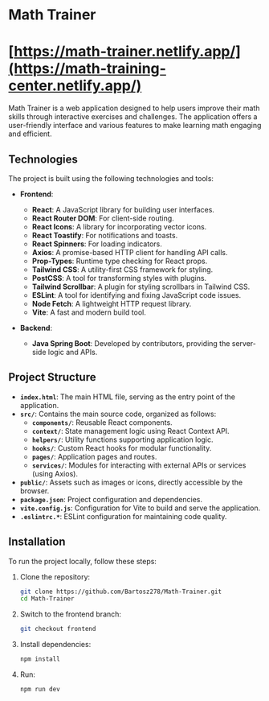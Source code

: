 # Math Trainer
# [https://math-trainer.netlify.app/](https://math-training-center.netlify.app/)

Math Trainer is a web application designed to help users improve their math skills through interactive exercises and challenges. The application offers a user-friendly interface and various features to make learning math engaging and efficient.

## Technologies

The project is built using the following technologies and tools:

- **Frontend**:
  - **React**: A JavaScript library for building user interfaces.
  - **React Router DOM**: For client-side routing.
  - **React Icons**: A library for incorporating vector icons.
  - **React Toastify**: For notifications and toasts.
  - **React Spinners**: For loading indicators.
  - **Axios**: A promise-based HTTP client for handling API calls.
  - **Prop-Types**: Runtime type checking for React props.
  - **Tailwind CSS**: A utility-first CSS framework for styling.
  - **PostCSS**: A tool for transforming styles with plugins.
  - **Tailwind Scrollbar**: A plugin for styling scrollbars in Tailwind CSS.
  - **ESLint**: A tool for identifying and fixing JavaScript code issues.
  - **Node Fetch**: A lightweight HTTP request library.
  - **Vite**: A fast and modern build tool.

- **Backend**:
  - **Java Spring Boot**: Developed by contributors, providing the server-side logic and APIs.

## Project Structure

- **`index.html`**: The main HTML file, serving as the entry point of the application.
- **`src/`**: Contains the main source code, organized as follows:
  - **`components/`**: Reusable React components.
  - **`context/`**: State management logic using React Context API.
  - **`helpers/`**: Utility functions supporting application logic.
  - **`hooks/`**: Custom React hooks for modular functionality.
  - **`pages/`**: Application pages and routes.
  - **`services/`**: Modules for interacting with external APIs or services (using Axios).
- **`public/`**: Assets such as images or icons, directly accessible by the browser.
- **`package.json`**: Project configuration and dependencies.
- **`vite.config.js`**: Configuration for Vite to build and serve the application.
- **`.eslintrc.*`**: ESLint configuration for maintaining code quality.

## Installation

To run the project locally, follow these steps:

1. Clone the repository:
   ```bash
   git clone https://github.com/Bartosz278/Math-Trainer.git
   cd Math-Trainer
2. Switch to the frontend branch:
   ```bash
   git checkout frontend
3. Install dependencies:
   ```bash
   npm install
4. Run:
   ```bash
   npm run dev

